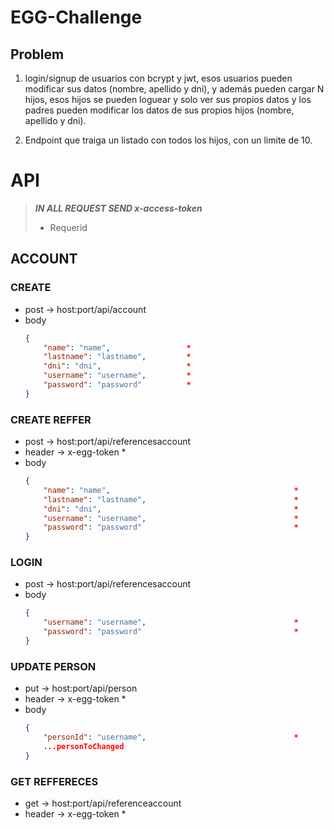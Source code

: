 # EGG-Challenge

## Problem

1. login/signup de usuarios con bcrypt y jwt, esos usuarios pueden modificar sus datos (nombre, apellido y dni), y además pueden cargar N hijos, esos hijos se pueden loguear y solo ver sus propios datos y los padres pueden modificar los datos de sus propios hijos (nombre, apellido y dni).

2. Endpoint que traiga un listado con todos los hijos, con un limite de 10.

# API

> ***IN ALL REQUEST SEND x-access-token***
> * Requerid

## ACCOUNT

### CREATE

- post -> host:port/api/account
- body 
	```json
	{
		"name": "name", 				*
		"lastname": "lastname",			*
		"dni": "dni",					*
		"username": "username",			*
		"password": "password"			*
	}
	```

### CREATE REFFER

- post -> host:port/api/referencesaccount
- header -> x-egg-token											*
- body 
	```json
	{
		"name": "name", 										*
		"lastname": "lastname",									*
		"dni": "dni",											*
		"username": "username",									*
		"password": "password"									*
	}
	```

### LOGIN

- post -> host:port/api/referencesaccount
- body 
	```json
	{
		"username": "username",									*
		"password": "password"									*
	}
	```

### UPDATE PERSON

- put -> host:port/api/person
- header -> x-egg-token											*
- body 
	```json
	{
		"personId": "username", 								*
		...personToChanged
	}
	```

### GET REFFERECES

- get -> host:port/api/referenceaccount
- header -> x-egg-token											*
